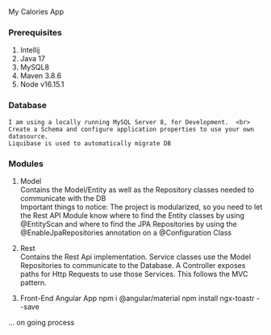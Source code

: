 My Calories App

### Prerequisites
1. Intellij
2. Java 17
3. MySQL8
4. Maven 3.8.6
5. Node v16.15.1

### Database
    I am using a locally running MySQL Server 8, for Development.  <br>
    Create a Schema and configure application properties to use your own datasource.
    Liquibase is used to automatically migrate DB

### Modules
1. Model <br>
    Contains the Model/Entity as well as the Repository classes needed to communicate with the DB <br>
    Important things to notice: The project is modularized, so you need to let the  Rest API Module know where 
    to find the Entity classes by using @EntityScan and where to find the JPA Repositories by using the 
    @EnableJpaRepositories annotation on a @Configuration Class

2. Rest <br>
   Contains the Rest Api implementation. Service classes use the Model Repositories to communicate to the Database.
   A Controller exposes paths for Http Requests to use those Services. This follows the MVC pattern.

3. Front-End
   Angular App
   npm i @angular/material
   npm install ngx-toastr --save

... on going process
